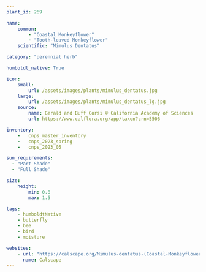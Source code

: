 ```yaml
---
plant_id: 269

name: 
    common: 
        - "Coastal Monkeyflower"
        - "Tooth-leaved Monkeyflower" 
    scientific: "Mimulus Dentatus"   

category: "perennial herb"

humboldt_native: True

icon: 
    small: 
        url: /assets/images/plants/mimulus_dentatus.jpg
    large: 
        url: /assets/images/plants/mimulus_dentatus_lg.jpg
    source: 
        name: Gerald and Buff Corsi © California Academy of Sciences 
        url: https://www.calflora.org/app/taxon?crn=5506 

inventory: 
    -   cnps_master_inventory
    -   cnps_2023_spring
    -   cnps_2023_05

sun_requirements:
  - "Part Shade"
  - "Full Shade"

size:
    height: 
        min: 0.8
        max: 1.5

tags:
    - humboldtNative
    - butterfly
    - bee
    - bird
    - moisture

websites: 
    - url: "https://calscape.org/Mimulus-dentatus-(Coastal-Monkeyflower)"
      name: Calscape
---
```

